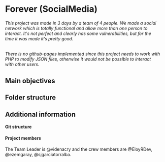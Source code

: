 # Forever (SocialMedia)
###### This project was made in 3 days by a team of 4 people. We made a social network which is totally functional and allow more than one person to interact. It's not perfect and clearly has some vulnerabilities, but for the time it was made it's pretty good.

###### There is no github-pages implemented since this project needs to work with PHP to modify JSON files, otherwise it would not be possible to interact with other users.

## Main objectives


## Folder structure


## Additional information
#### Git structure

#### Project members
The Team Leader is @videnacry and the crew members are @EloyRDev, @ezemgaray, @sjgarciatorralba.
